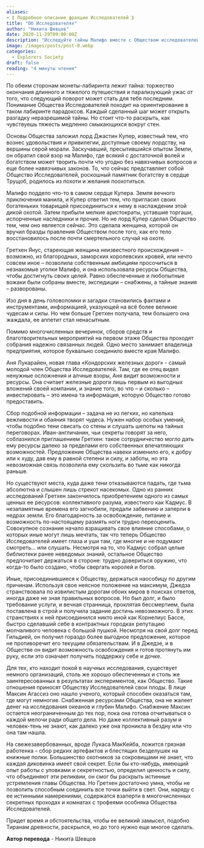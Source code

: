 ```yaml
---
aliases: 
- ⟪ Подробное описание фракции Исследователей ⟫
title: "Об Исследователях"
author: "Никита Шевцов"
date: 2020-11-29T09:00:00Z
description: "Исследуйте тайны Малифо вместе с Обществом исследователей. Раскройте секреты лабиринта и опасности, которые таятся за каждым углом. Следуйте за путешествием лорда Джастина Купера, когда он покидает монотонность Земли ради приключений и свободы Малифо. Но имейте в виду, сделав первый шаг, вы никогда не захотите повернуть назад. Узнайте историю рождения Общества исследователей в самом сердце трущоб и женщину, которая вступила во владение после того, как лорд Купер оказался на грани смерти."
image: /images/posts/post-0.webp
categories:
  - Explorers Society
draft: false
reading: "4 минуты чтения"
---
```


По обеим сторонам монеты-лабиринта лежит тайна: торжество окончания длинного и тяжелого путешествия и парализующий ужас от того, что следующий поворот может стать для тебя последним. Понимание Общества Исследователей походит на ориентирование в таком лабиринте парадоксов. Каждый сделанный шаг может открыть разгадку неразрешимой тайны. Но стоит что-то раскрыть, как чувствуешь тяжесть медленно смыкающихся вокруг стен.

Основы Общества заложил лорд Джастин Купер, известный тем, что вознес удовольствия и привилегии, доступные своему лордству, на вершины серой морали. Заскучавший, пресытившийся опытом Земли, он обратил свой взор на Малифо, где всякий с достаточной волей и богатством может творить почти что угодно без навязчивых вопросов и еще более навязчивых законов. То, что сейчас представляет собой Общество Исследователей, роскошный памятник богатству в сердце Трущоб, родилось из похоти и желания поохотиться.

Малифо поддело что-то в самом сердце Купера. Земля вечного приключения манила, и Купер ответил тем, что пригласил своих богатеньких товарищей присоединиться к нему в наслаждении этой дикой охотой. Затем прибыли мелкие аристократы, уставшие торгаши, испорченные наследники и прочие. Но не лорд Купер сделал Общество тем, чем оно является сейчас. Это сделала женщина, которой он вручил бразды правления Обществом после того, как его тело восстановилось после почти смертельного случай на охоте.

Гретхен Янус, стареющая женщина неизвестного происхождения – возможно, из благородных, заморских королевских кровей, или нечто совсем иное – позволила собственным амбициям просочиться в незнакомые уголки Малифо, и она использовала ресурсы Общества, чтобы достигнуть своих целей. Равно обеспеченные и любопытные вожаки были собраны вместе, экспедиции – снабжены, а тайные знания – разворованы.

Изо дня в день головоломки и загадки становились фактами и инструментами, информацией, указующей на всё более великие чудесам и силы. Но чем больше Гретхен получала, тем большего она жаждала, ее аппетит стал ненасытным.

Помимо многочисленных вечеринок, сборов средств и благотворительных мероприятий на первом этаже Общества проходят собрания надежно связанных людей. Одно место занимает владелица предприятия, которое буквально соединило вместе края Малифо.

Аня Лукарайен, новая глава «Кондорских железных дорог» - самый молодой член Общества Исследователей. Там, где ее отец видел ненужные осложнения и алчные взоры, Аня видит возможности и ресурсы. Она считает железные дороги лишь первым из выгодных вложений своей компании, и знание того, во что – и сколько – инвестировать – это имена та информация, которую Общество готово предоставить.

Сбор подобной информации – задача не из легких, но капелька вежливости и обаяния творят чудеса. Нужен набор особых умений, чтобы подобно тени свисать со стены и слушать шепоты на тайных переговорах. Иван-англичанин, чьи секреты говорят за него, соблазнился приглашением Гретхен: такое сотрудничество могло дать ему ресурсы далеко за пределами его собственных впечатляющих возможностей. Предложение Общества навеки изменило его, к добру или к худу, дав ему в равной степени и силу, и заботы, но эта невозможная связь позволила ему скользить во тьме как никогда раньше.

Но существуют места, куда даже тени отказываются падать, где тьма абсолютна и слышен лишь стрекот насекомых. Одно из ранних исследований Гретхен закончилось приобретением одного из самых ценных ее ресурсов: коллективного разума, известного как Кадмус. В незапамятные времена его загнобили, предали забвению и заперли в недрах земли. Его благодарность за освобождение, питание и возможность по-настоящему размять ноги трудно переоценить. Совокупное сознание начало взращивать свое влияние способами, о которых иные могут лишь мечтать, так что теперь Общество Исследователей имеет глаза и уши там, где многие и не подумают смотреть… или слушать. Несмотря на то, что Кадмус собрал целые библиотеки ранее неведомых знаний, остальное Общество предпочитает держаться в стороне: трудно довериться оружию, что когда-то было создано, чтобы свергать королей и богов.

Иные, присоединившиеся к Обществу, держаться наособицу по другим причинам. Используя свое неясное положение на максимум, Джедза странствовала по извилистым дорогам обоих миров в поисках ответов, иногда даже не зная правильных вопросов. Но был долг, и было требование услуги, и вечная странница, проклятая бессмертием, была поставлена в строй и получила задание достичь невозможного. В этих странствиях к ней присоединился никто иной как Корнелиус Бассе, быстро сделавший себе в контрактных городках репутацию молчаливого человека с большой пушкой. Несмотря на свой долг перед Гильдией, он получил гораздо более выгодное предложение, которое не противоречит его текущим обязательствам. И в Джедзе, и в Обществе он видит возможность освобождения и готов протянуть им руку, если это означает получить поддержку себе и дочке.

Для тех, кто находит покой в научных исследования, существует немного организаций, столь же хорошо обеспеченных и столь же заинтересованных в результатах экспериментов, как Общество. Такие отношения приносят Обществу Исследователей свои плоды. В лице Максин Агассиз оно нашло ученого, который способен оказаться там, где могут немногие. Снабженная ресурсами Общества, она не жалеет денег на исследования океанов и глубин Малифо. Снабжение Максин остается неограниченным до тех пор, пока она готова отчитываться о каждой мелочи ради общего дела. Но даже коллективный разум и человек-тень не знают, как далеко уже она проникла в бездну или что она там нашла.

На свежезавербованных, вроде Лукаса МакКейба, ложится грязная работенка – сбор редких артефактов и блестящих безделушек на книжные полки. Большинство охотников за сокровищами не знает, что каждая диковинка имеет свой секрет. Если бы кто-нибудь, имеющий опыт работы с уловками и секретностью, определил ценность и силу, что объединяют эти реликвии, он смог бы раскрыть истинные устремления главы Общества. Но Гретхен достаточно умна, чтобы не позволить способным соединить все точки выйти в свет. Они, наряду с ее истинными намерениями, содержатся взаперти в многочисленных секретных проходах и комнатах с трофеями особняка Общества Исследователей.

Придет время и обстоятельства, чтобы ее великий замысел, подобно Тиранам древности, раскрылся, но до того нужно еще многое сделать.


**Автор перевода** - Никита Шевцов